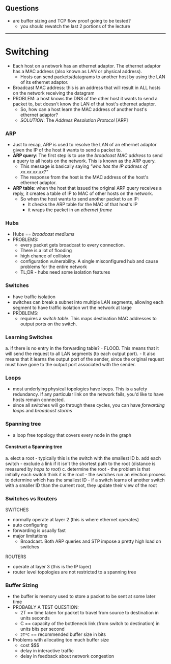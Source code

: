 ## Questions
  - are buffer sizing and TCP flow proof going to be tested?
    - you should rewatch the last 2 portions of the lecture

--------------

# Switching
  - Each host on a network has an ethernet adaptor. The ethernet adaptor has a
    MAC address (also known as LAN or physical address).
    - Hosts can send packets/datagrams to another host by using the LAN of its
      ethernet adaptor.
  - Broadcast MAC address: this is an address that will result in ALL hosts on
    the network receiving the datagram
  - PROBLEM: a host knows the DNS of the other host it wants to send a packet
    to, but doesn't know the LAN of that host's ethernet adaptor.
    - So, how can a host learn the MAC address of another host's ethernet
      adaptor?
    - *SOLUTION*: The *Address Resolution Protocol* [ARP]

### ARP
  - Just to recap, ARP is used to resolve the LAN of an ethernet adaptor given
    the IP of the host it wants to send a packet to.
  - **ARP query**: The first step is to use the *broadcast MAC address* to send a query to all
    hosts on the network. This is known as the ARP query.
    - This message is basically saying *"who has the IP address of
      xx.xx.xx.xx?"*
    - The response from the host is the MAC address of the host's ethernet
      adaptor.
  - **ARP table**: when the host that issued the original ARP query receives a
    reply, it creates a table of IP to MAC of other hosts on the network.
    - So when the host wants to send another packet to an IP:
      - It checks the ARP table for the MAC of that host's IP
      - it wraps the packet in an *ethernet frame*

### Hubs
  - Hubs == *broadcast mediums*
  - PROBLEMS:
    - every packet gets broadcast to every connection.
    - There is a lot of flooding
    - high chance of collision
    - configuration vulnerability. A single misconfigured hub and cause problems
      for the entire network
    - TL;DR - hubs need some isolation features

### Switches
  - have traffic isolation
  - switches can break a subnet into multiple LAN segments, allowing each
    segment to have traffic isolation wrt the network at large
  - PROBLEMS:
    - requires a *switch table*. This maps destination MAC addresses to output
      ports on the switch.

### Learning Switches
  a. if there is no entry in the forwarding table?
    - FLOOD. This means that it will send the request to all LAN segments (to
      each output port).
    - It also means that it learns the output port of the sender, since the
      original request must have gone to the output port associated with the
sender.

### Loops
  - most underlying physical topologies have loops. This is a safety redundancy.
    If any particular link on the network fails, you'd like to have hosts remain
connected.
  - since all switches will go through these cycles, you can have *forwarding
    loops* and *broadcast storms*

### Spanning tree
  - a loop free topology that covers every node in the graph

#### Construct a Spanning tree
  a. elect a root
    - typically this is the switch with the smallest ID
  b. add each switch
    - exclude a link if it isn't the shortest path to the root (distance is
      measured by *hops to root*)
  c. determine the root
    - the problem is that initially each switch think it is the root
    - the switches run an election process to determine which has the smallest
      ID
    - if a switch learns of another switch with a smaller ID than the current
      root, they update their view of the root

### Switches vs Routers
SWITCHES
  - normally operate at layer 2 (this is where ethernet operates)
  - auto configuring
  - forwarding is usually fast
  - major limitations
    - Broadcast. Both ARP queries and STP impose a pretty high load on switches

ROUTERS
  - operate at layer 3 (this is the IP layer)
  - router level topologies are not restricted to a spanning tree

### Buffer Sizing
  - the buffer is memory used to store a packet to be sent at some later time
  - PROBABLY A TEST QUESTION:
    - 2T == time taken for packet to travel from source to destination in units
      seconds
    - C == capacity of the bottleneck link (from switch to destination) in units
      bits per second
    - `2T*C` == recommended buffer size in bits
  - Problems with allocating too much buffer size
    - cost $$$
    - delay in interactive traffic
    - delay in feedback about network congestion
